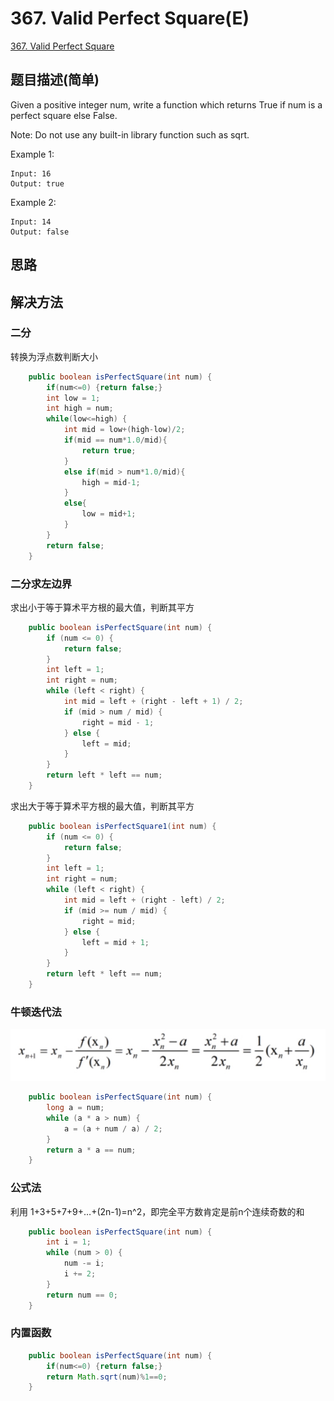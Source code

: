 # 367. Valid Perfect Square(E)
[367. Valid Perfect Square](https://leetcode-cn.com/problems/valid-perfect-square/)

## 题目描述\(简单\)

Given a positive integer num, write a function which returns True if num is a perfect square else False.

Note: Do not use any built-in library function such as sqrt.

Example 1:

```
Input: 16
Output: true
```

Example 2:

```
Input: 14
Output: false
```

## 思路

## 解决方法

### 二分

转换为浮点数判断大小

```java
    public boolean isPerfectSquare(int num) {
        if(num<=0) {return false;}
        int low = 1;
        int high = num;
        while(low<=high) {
            int mid = low+(high-low)/2;
            if(mid == num*1.0/mid){
                return true;
            }
            else if(mid > num*1.0/mid){
                high = mid-1;
            }
            else{
                low = mid+1;
            }
        }
        return false;
    }
```

### 二分求左边界

求出小于等于算术平方根的最大值，判断其平方

```java
    public boolean isPerfectSquare(int num) {
        if (num <= 0) {
            return false;
        }
        int left = 1;
        int right = num;
        while (left < right) {
            int mid = left + (right - left + 1) / 2;
            if (mid > num / mid) {
                right = mid - 1;
            } else {
                left = mid;
            }
        }
        return left * left == num;
    }
```

求出大于等于算术平方根的最大值，判断其平方

```java
    public boolean isPerfectSquare1(int num) {
        if (num <= 0) {
            return false;
        }
        int left = 1;
        int right = num;
        while (left < right) {
            int mid = left + (right - left) / 2;
            if (mid >= num / mid) {
                right = mid;
            } else {
                left = mid + 1;
            }
        }
        return left * left == num;
    }
```

### 牛顿迭代法

![](../assets/301-400/367-solution-3-1.png)

```java
    public boolean isPerfectSquare(int num) {
        long a = num;
        while (a * a > num) {
            a = (a + num / a) / 2;
        }
        return a * a == num;
    }
```

### 公式法

利用 1+3+5+7+9+…+\(2n-1\)=n^2，即完全平方数肯定是前n个连续奇数的和

```java
    public boolean isPerfectSquare(int num) {
        int i = 1;
        while (num > 0) {
            num -= i;
            i += 2;
        }
        return num == 0;
    }
```

### 内置函数

```java
    public boolean isPerfectSquare(int num) {
        if(num<=0) {return false;}
        return Math.sqrt(num)%1==0;
    }
```



